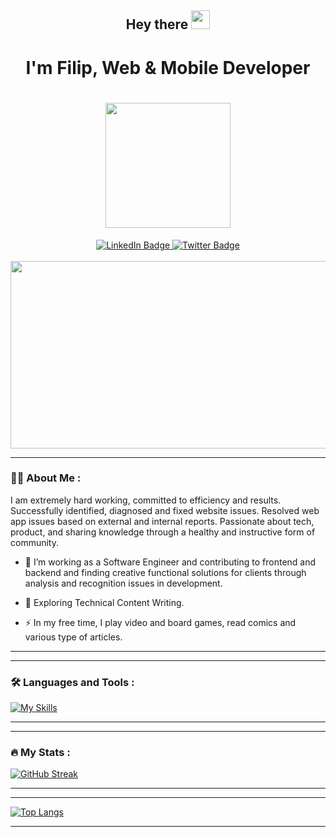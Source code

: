 <div id="header" align="center">
  <h2>
    Hey there
    <img src="https://media.giphy.com/media/hvRJCLFzcasrR4ia7z/giphy.gif" width="30px" />
  </h2> 
  <div>
    <h1>I'm Filip, Web & Mobile Developer<h1>
    <img src="https://media.giphy.com/media/dtra4r7NXUlI5XRfOR/giphy.gif" width="200"/>
   </div>
  <div id="badges">
    <a href="https://www.linkedin.com/in/filip-sarovic-4376a61a1">
      <img src="https://img.shields.io/badge/LinkedIn-blue?style=for-the-badge&logo=linkedin&logoColor=white&style=social" alt="LinkedIn Badge"/>
    </a>
    <a href="https://twitter.com/FilipSarov86171">
     <img src="https://img.shields.io/badge/Twitter-blue?style=for-the-badge&logo=twitter&logoColor=white&style=social" alt="Twitter Badge"/>
    </a>
  </div>
</div>
    </br>
<div align="center">
  <img src="https://media.giphy.com/media/QHE5gWI0QjqF2/giphy.gif" width="550" height="300" />
</div>
    
---

### :man_technologist: About Me :  

I am extremely hard working, committed to efficiency and results. Successfully identified, diagnosed and fixed website issues. Resolved web app issues based on external and internal reports. Passionate about tech, product, and sharing knowledge through a healthy and instructive form of community.
- :telescope: I’m working as a Software Engineer and contributing to frontend and backend and finding creative functional solutions for clients through analysis and recognition issues in development.
    
- :seedling: Exploring Technical Content Writing.
    
- :zap: In my free time, I play video and board games, read comics and various type of articles.
                                  
---
    
---

### :hammer_and_wrench: Languages and Tools :

[![My Skills](https://skillicons.dev/icons?i=js,html,css,react,redux,angular,nodejs,cs,git,materialui,azure)](https://skillicons.dev)
    
---

---

### :fire: My Stats :
[![GitHub Streak](http://github-readme-streak-stats.herokuapp.com?user=laststonedjs&theme=neon&border_radius=2&date_format=j%2Fn%5B%2FY%5D)](https://git.io/streak-stats)  
    
---
    
---

[![Top Langs](https://github-readme-stats.vercel.app/api/top-langs/?username=anuraghazra&layout=compact)](https://github.com/anuraghazra/github-readme-stats)

---
